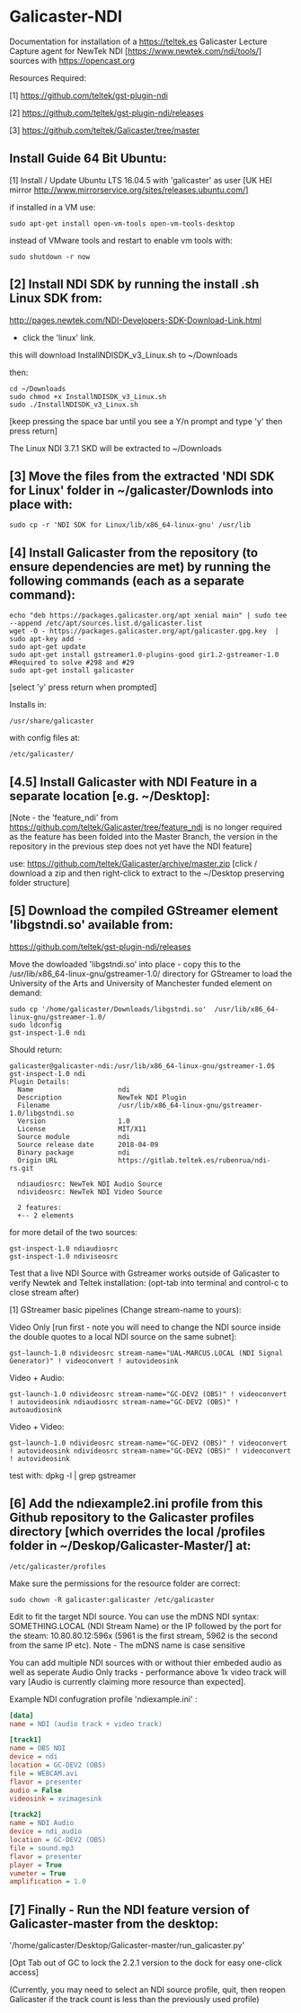 # Galicaster-NDI
Documentation for installation of a https://teltek.es Galicaster Lecture Capture agent for NewTek NDI [https://www.newtek.com/ndi/tools/] sources with https://opencast.org 

Resources Required:

[1] https://github.com/teltek/gst-plugin-ndi

[2] https://github.com/teltek/gst-plugin-ndi/releases

[3] https://github.com/teltek/Galicaster/tree/master


Install Guide 64 Bit Ubuntu:
-------
[1] Install / Update Ubuntu LTS 16.04.5 with 'galicaster' as user [UK HEI mirror http://www.mirrorservice.org/sites/releases.ubuntu.com/] 

if installed in a VM use: 
```
sudo apt-get install open-vm-tools open-vm-tools-desktop 
```
instead of VMware tools and restart to enable vm tools with:
```
sudo shutdown -r now
```

[2] Install NDI SDK by running the install .sh Linux SDK from:
------- 
http://pages.newtek.com/NDI-Developers-SDK-Download-Link.html 
- click the 'linux' link.

this will download InstallNDISDK_v3_Linux.sh to ~/Downloads

then:
```
cd ~/Downloads
sudo chmod +x InstallNDISDK_v3_Linux.sh
sudo ./InstallNDISDK_v3_Linux.sh
```
[keep pressing the space bar until you see a Y/n prompt and type 'y' then press return]

The Linux NDI 3.7.1 SKD will be extracted to ~/Downloads 

[3] Move the files from the extracted 'NDI SDK for Linux' folder in ~/galicaster/Downlods into place with:
-------
```
sudo cp -r 'NDI SDK for Linux/lib/x86_64-linux-gnu' /usr/lib
```

[4] Install Galicaster from the repository (to ensure dependencies are met) by running the following commands (each as a separate command):
-------
```
echo "deb https://packages.galicaster.org/apt xenial main" | sudo tee --append /etc/apt/sources.list.d/galicaster.list
wget -O - https://packages.galicaster.org/apt/galicaster.gpg.key  | sudo apt-key add -
sudo apt-get update
sudo apt-get install gstreamer1.0-plugins-good gir1.2-gstreamer-1.0 #Required to solve #298 and #29
sudo apt-get install galicaster
```
[select 'y' press return when prompted]

Installs in: 
```
/usr/share/galicaster 
```
with config files at: 
```
/etc/galicaster/
```

[4.5] Install Galicaster with NDI Feature in a separate location [e.g. ~/Desktop]:
-------

[Note - the 'feature_ndi' from https://github.com/teltek/Galicaster/tree/feature_ndi is no longer required as the feature has been folded into the Master Branch, the version in the repository in the previous step does not yet have the NDI feature] 

use:
https://github.com/teltek/Galicaster/archive/master.zip
[click / download a zip and then right-click to extract to the ~/Desktop preserving folder structure]


[5] Download the compiled GStreamer element 'libgstndi.so' available from:
-------

https://github.com/teltek/gst-plugin-ndi/releases 

Move the dowloaded 'libgstndi.so' into place - copy this to the /usr/lib/x86_64-linux-gnu/gstreamer-1.0/ directory for GStreamer to load the University of the Arts and University of Manchester funded element on demand:

```
sudo cp '/home/galicaster/Downloads/libgstndi.so'  /usr/lib/x86_64-linux-gnu/gstreamer-1.0/
sudo ldconfig
gst-inspect-1.0 ndi
```
Should return:
```
galicaster@galicaster-ndi:/usr/lib/x86_64-linux-gnu/gstreamer-1.0$ gst-inspect-1.0 ndi
Plugin Details:
  Name                     ndi
  Description              NewTek NDI Plugin
  Filename                 /usr/lib/x86_64-linux-gnu/gstreamer-1.0/libgstndi.so
  Version                  1.0
  License                  MIT/X11
  Source module            ndi
  Source release date      2018-04-09
  Binary package           ndi
  Origin URL               https://gitlab.teltek.es/rubenrua/ndi-rs.git

  ndiaudiosrc: NewTek NDI Audio Source
  ndivideosrc: NewTek NDI Video Source

  2 features:
  +-- 2 elements
```

for more detail of the two sources:
```
gst-inspect-1.0 ndiaudiosrc
gst-inspect-1.0 ndiviseosrc
```
Test that a live NDI Source with Gstreamer works outside of Galicaster to verify Newtek and Teltek installation:
(opt-tab into terminal and control-c to close stream after)

[1] GStreamer basic pipelines (Change stream-name to yours):

Video Only [run first - note you will need to change the NDI source inside the double quotes to a local NDI source on the same subnet]:
```
gst-launch-1.0 ndivideosrc stream-name="UAL-MARCUS.LOCAL (NDI Signal Generator)" ! videoconvert ! autovideosink
```
Video + Audio:
```
gst-launch-1.0 ndivideosrc stream-name="GC-DEV2 (OBS)" ! videoconvert ! autovideosink ndiaudiosrc stream-name="GC-DEV2 (OBS)" ! autoaudiosink
```
Video + Video:
```
gst-launch-1.0 ndivideosrc stream-name="GC-DEV2 (OBS)" ! videoconvert ! autovideosink ndivideosrc stream-name="GC-DEV2 (OBS)" ! videoconvert ! autovideosink
```
test with: 
dpkg -l | grep gstreamer


[6] Add the ndiexample2.ini profile from this Github repository to the Galicaster profiles directory [which overrides the local /profiles folder in ~/Deskop/Galicaster-Master/] at:
-------
```
/etc/galicaster/profiles
```
Make sure the permissions for the resource folder are correct:
```
sudo chown -R galicaster:galicaster /etc/galicaster
```

Edit to fit the target NDI source. You can use the mDNS NDI syntax: SOMETHING.LOCAL (NDI Stream Name) 
or the IP followed by the port for the steam: 10.80.80.12:596x (5961 is the first stream, 5962 is the second from the same IP etc). Note - The mDNS name is case sensitive

You can add multiple NDI sources with or without thier embeded audio as well as seperate Audio Only tracks - performance above 1x video track will vary [Audio is currently claiming more resource than expected]. 

Example NDI confugration profile 'ndiexample.ini' :
```.ini
[data]
name = NDI (audio track + video track)

[track1]
name = OBS NDI
device = ndi
location = GC-DEV2 (OBS)
file = WEBCAM.avi
flavor = presenter
audio = False
videosink = xvimagesink

[track2]
name = NDI Audio
device = ndi_audio
location = GC-DEV2 (OBS)
file = sound.mp3
flavor = presenter
player = True
vumeter = True
amplification = 1.0
```

[7] Finally -  Run the NDI feature version of Galicaster-master from the desktop:
-------
'/home/galicaster/Desktop/Galicaster-master/run_galicaster.py'

[Opt Tab out of GC to lock the 2.2.1 version to the dock for easy one-click access]

(Currently, you may need to select an NDI source profile, quit, then reopen Galicaster if the track count is less than the previously used profile)


